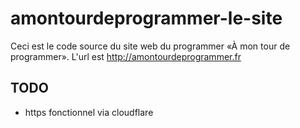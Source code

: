 # amontourdeprogrammer-le-site

Ceci est le code source du site web du programmer «À mon tour de programmer». L'url est http://amontourdeprogrammer.fr

## TODO

- https fonctionnel via cloudflare
